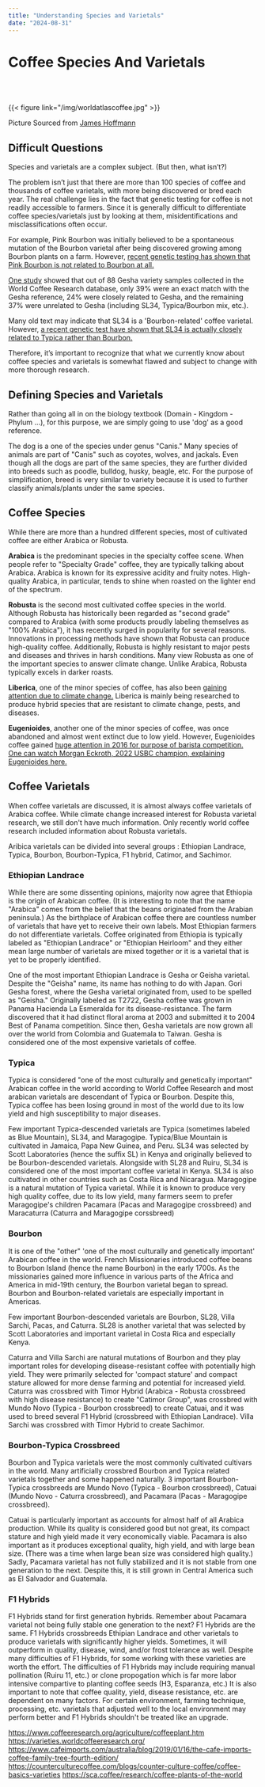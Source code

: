 ```yaml
---
title: "Understanding Species and Varietals"
date: "2024-08-31"
---
```


# Coffee Species And Varietals
&nbsp;<BR><BR>

{{< figure link="/img/worldatlascoffee.jpg" >}}


Picture Sourced from [James Hoffmann](https://www.jameshoffmann.co.uk/work#/coffee-family-tree-variety-timeline-poster/)


## Difficult Questions

Species and varietals are a complex subject. (But then, what isn’t?)

The problem isn’t just that there are more than 100 species of coffee and thousands of coffee varietals, with more being discovered or bred each year. The real challenge lies in the fact that genetic testing for coffee is not readily accessible to farmers. Since it is generally difficult to differentiate coffee species/varietals just by looking at them, misidentifications and misclassifications often occur.

For example, Pink Bourbon was initially believed to be a spontaneous mutation of the Bourbon varietal after being discovered growing among Bourbon plants on a farm. However, [recent genetic testing has shown that Pink Bourbon is not related to Bourbon at all.](https://www.cafeimports.com/north-america/blog/2023/09/26/pink-bourbon-cryptozoology-and-genetics-in-specialty-coffee/)

[One study](https://academic.oup.com/jaoac/article/103/2/325/5809455) showed that out of 88 Gesha variety samples collected in the World Coffee Research database, only 39% were an exact match with the Gesha reference, 24% were closely related to Gesha, and the remaining 37% were unrelated to Gesha (including SL34, Typica/Bourbon mix, etc.).

Many old text may indicate that SL34 is a 'Bourbon-related' coffee varietal. However, [a recent genetic test have shown that SL34 is actually closely related to Typica rather than Bourbon.](https://varieties.worldcoffeeresearch.org/varieties/sl34) 

Therefore, it’s important to recognize that what we currently know about coffee species and varietals is somewhat flawed and subject to change with more thorough research.

## Defining Species and Varietals

Rather than going all in on the biology textbook (Domain - Kingdom - Phylum ...), for this purpose, we are simply going to use 'dog' as a good reference.

The dog is a one of the species under genus "Canis." Many species of animals are part of "Canis" such as coyotes, wolves, and jackals. Even though all the dogs are part of the same species, they are further divided into breeds such as poodle, bulldog, husky, beagle, etc. For the purpose of simplification, breed is very similar to variety because it is used to further classify animals/plants under the same species.

## Coffee Species

While there are more than a hundred different species, most of cultivated coffee are either Arabica or Robusta. 

**Arabica** is the predominant species in the specialty coffee scene. When people refer to "Specialty Grade" coffee, they are typically talking about Arabica. Arabica is known for its expressive acidity and fruity notes. High-quality Arabica, in particular, tends to shine when roasted on the lighter end of the spectrum.

**Robusta** is the second most cultivated coffee species in the world. Although Robusta has historically been regarded as "second grade" compared to Arabica (with some products proudly labeling themselves as "100% Arabica"), it has recently surged in popularity for several reasons. Innovations in processing methods have shown that Robusta can produce high-quality coffee. Additionally, Robusta is highly resistant to major pests and diseases and thrives in harsh conditions. Many view Robusta as one of the important species to answer climate change. Unlike Arabica, Robusta typically excels in darker roasts.

**Liberica**, one of the minor species of coffee, has also been [gaining attention due to climate change.](https://www.nature.com/articles/s41477-022-01309-5) Liberica is mainly being researched to produce hybrid species that are resistant to climate change, pests, and diseases.

**Eugenioides**, another one of the minor species of coffee, was once abandoned and almost went extinct due to low yield. However, Eugenioides coffee gained [huge attention in 2016 for purpose of barista competition.](https://intelligence.coffee/2023/03/whatever-happened-eugenioides-coffee/) [One can watch Morgan Eckroth, 2022 USBC champion, explaining Eugenioides here.](https://www.youtube.com/watch?v=dd-IhDHn6tM)


## Coffee Varietals

When coffee varietals are discussed, it is almost always coffee varietals of Arabica coffee. While climate change increased interest for Robusta varietal research, we still don't have much information. Only recently world coffee research included information about Robusta varietals.

Aribica varietals can be divided into several groups : Ethiopian Landrace, Typica, Bourbon, Bourbon-Typica, F1 hybrid, Catimor, and Sachimor.

### Ethiopian Landrace

While there are some dissenting opinions, majority now agree that Ethiopia is the origin of Arabican coffee. (It is interesting to note that the name "Arabica" comes from the belief that the beans originated from the Arabian peninsula.) As the birthplace of Arabican coffee there are countless number of varietals that have yet to receive their own labels. Most Ethiopian farmers do not differentiate varietals. Coffee originated from Ethiopia is typically labeled as "Ethiopian Landrace" or "Ethiopian Heirloom" and they either mean large number of varietals are mixed together or it is a varietal that is yet to be properly identified. 

One of the most important Ethiopian Landrace is Gesha or Geisha varietal. Despite the "Geisha" name, its name has nothing to do with Japan. Gori Gesha forest, where the Gesha varietal originated from, used to be spelled as "Geisha." Originally labeled as T2722, Gesha coffee was grown in Panama Hacienda La Esmeralda for its disease-resistance. The farm discovered that it had distinct floral aroma at 2003 and submitted it to 2004 Best of Panama competition. Since then, Gesha varietals are now grown all over the world from Colombia and Guatemala to Taiwan. Gesha is considered one of the most expensive varietals of coffee.

### Typica

Typica is considered "one of the most culturally and genetically important" Arabican coffee in the world according to World Coffee Research and most arabican varietals are descendant of Typica or Bourbon. Despite this, Typica coffee has been losing ground in most of the world due to its low yield and high susceptibility to major diseases.

Few important Typica-descended varietals are Typica (sometimes labeled as Blue Mountain), SL34, and Maragogipe. Typica/Blue Mountain is cultivated in Jamaica, Papa New Guinea, and Peru. SL34 was selected by Scott Laboratories (hence the suffix SL) in Kenya and originally believed to be Bourbon-descended varietals. Alongside with SL28 and Ruiru, SL34 is considered one of the most important coffee varietal in Kenya. SL34 is also cultivated in other countries such as Costa Rica and Nicaragua. Maragogipe is a natural mutation of Typica varietal. While it is known to produce very high quality coffee, due to its low yield, many farmers seem to prefer Maragogipe's children Pacamara (Pacas and Maragogipe crossbreed) and Maracaturra (Caturra and Maragogipe corssbreed)

### Bourbon

It is one of the "other" 'one of the most culturally and genetically important' Arabican coffee in the world. French Missionaries introduced coffee beans to Bourbon Island (hence the name Bourbon) in the early 1700s. As the missionaries gained more influence in various parts of the Africa and America in mid-19th century, the Bourbon varietal began to spread. Bourbon and Bourbon-related varietals are especially important in Americas.

Few important Bourbon-descended varietals are Bourbon, SL28, Villa Sarchi, Pacas, and Caturra. SL28 is another varietal that was selected by Scott Laboratories and important varietal in Costa Rica and especially Kenya. 

Caturra and Villa Sarchi are natural mutations of Bourbon and they play important roles for developing disease-resistant coffee with potentially high yield. They were primarily selected for 'compact stature' and compact stature allowed for more dense farming and potential for increased yield. Caturra was crossbred with Timor Hybrid (Arabica - Robusta crossbreed with high disease resistance) to create "Catimor Group", was crossbred with Mundo Novo (Typica - Bourbon crossbreed) to create Catuai, and it was used to breed several F1 Hybrid (crossbreed with Ethiopian Landrace). Villa Sarchi was crossbred with Timor Hybrid to create Sachimor. 

### Bourbon-Typica Crossbreed

Bourbon and Typica varietals were the most commonly cultivated cultivars in the world. Many artificially crossbred Bourbon and Typica related varietals together and some happened naturally. 3 important Bourbon-Typica crossbreeds are Mundo Novo (Typica - Bourbon crossbreed), Catuai (Mundo Novo - Caturra crossbreed), and Pacamara (Pacas - Maragogipe crossbreed).

Catuai is particularly important as accounts for almost half of all Arabica production. While its quality is considered good but not great, its compact stature and high yield made it very economically viable. Pacamara is also important as it produces exceptional quality, high yield, and with large bean size. (There was a time when large bean size was considered high quality.) Sadly, Pacamara varietal has not fully stabilized and it is not stable from one generation to the next. Despite this, it is still grown in Central America such as El Salvador and Guatemala.

### F1 Hybrids

F1 Hybrids stand for first generation hybrids. Remember about Pacamara varietal not being fully stable one generation to the next? F1 Hybrids are the same. F1 Hybrids crossbreeds Ethipian Landrace and other varietals to produce varietals with significantly higher yields. Sometimes, it will outperform in quality, disease, wind, and/or frost tolerance as well. Despite many difficulties of F1 Hybrids, for some working with these varieties are worth the effort. The difficulties of F1 Hybrids may include requiring manual pollination (Ruiru 11, etc.) or clone propogation which is far more labor intensive compartive to planting coffee seeds (H3, Esparanza, etc.) It is also important to note that coffee quality, yield, disease resistance, etc. are dependent on many factors. For certain environment, farming technique, processing, etc. varietals that adjusted well to the local environment may perform better and F1 Hybrids shouldn't be treated like an upgrade.






https://www.coffeeresearch.org/agriculture/coffeeplant.htm
https://varieties.worldcoffeeresearch.org/
https://www.cafeimports.com/australia/blog/2019/01/16/the-cafe-imports-coffee-family-tree-fourth-edition/
https://counterculturecoffee.com/blogs/counter-culture-coffee/coffee-basics-varieties
https://sca.coffee/research/coffee-plants-of-the-world
